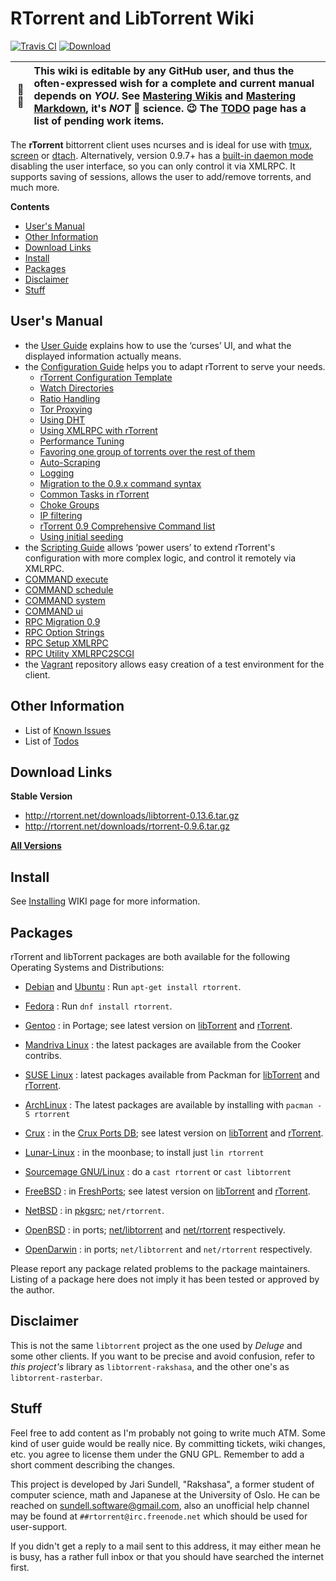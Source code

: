 # RTorrent and LibTorrent Wiki

[![Travis CI](https://api.travis-ci.org/rakshasa/rtorrent.png?branch=master)](https://travis-ci.org/rakshasa/rtorrent)
[![Download](http://img.shields.io/badge/download-v0.9.6-0000ff.svg)](https://github.com/rakshasa/rtorrent/wiki#download-links)

:busts_in_silhouette: :pencil: | This wiki is editable by any GitHub user, and thus the often-expressed wish for a complete and current manual depends on *YOU*. See [Mastering Wikis](https://guides.github.com/features/wikis/) and [Mastering Markdown](https://guides.github.com/features/mastering-markdown/), it's *NOT* :rocket: science. :wink: The [TODO](https://github.com/rakshasa/rtorrent/wiki/TODO) page has a list of pending work items.
---: | :---


The **rTorrent** bittorrent client uses ncurses and is ideal for use with [tmux](https://tmux.github.io/), [screen](http://www.gnu.org/software/screen/) or  [dtach](http://dtach.sourceforge.net/). Alternatively, version 0.9.7+ has a [built-in daemon mode](https://github.com/rakshasa/rtorrent/wiki/Daemon_Mode) disabling the user interface, so you can only control it via XMLRPC. It supports saving of sessions, allows the user to add/remove torrents, and much more.


**Contents**

 * [User's Manual](#users-manual)
 * [Other Information](#other-information)
 * [Download Links](#download-links)
 * [Install](#install)
 * [Packages](#packages)
 * [Disclaimer](#disclaimer)
 * [Stuff](#stuff)


## User's Manual
 * the [User Guide](https://github.com/rakshasa/rtorrent/wiki/User-Guide) explains how to use the ‘curses’ UI, and what the displayed information actually means.
 * the [Configuration Guide](https://github.com/rakshasa/rtorrent/wiki/Config-Guide) helps you to adapt rTorrent to serve your needs.
   * [rTorrent Configuration Template](https://github.com/rakshasa/rtorrent/wiki/CONFIG-Template)
   * [Watch Directories](https://github.com/rakshasa/rtorrent/wiki/TORRENT-Watch-directories)
   * [Ratio Handling](https://github.com/rakshasa/rtorrent/wiki/RTorrentRatioHandling)
   * [Tor Proxying](https://github.com/rakshasa/rtorrent/wiki/Tor-based-Proxying-Guide)
   * [Using DHT](https://github.com/rakshasa/rtorrent/wiki/Using-DHT)
   * [Using XMLRPC with rTorrent](https://github.com/rakshasa/rtorrent/wiki/RPC-Setup-XMLRPC)
   * [Performance Tuning](https://github.com/rakshasa/rtorrent/wiki/Performance-Tuning)
   * [Favoring one group of torrents over the rest of them](https://github.com/rakshasa/rtorrent/wiki/Favoring-group-of-torrents)
   * [Auto-Scraping](https://github.com/rakshasa/rtorrent/wiki/Auto-Scraping)
   * [Logging](https://github.com/rakshasa/rtorrent/wiki/LOG-Logging)
   * [Migration to the 0.9.x command syntax](https://github.com/rakshasa/rtorrent/wiki/RPC-Migration-0.9)
   * [Common Tasks in rTorrent](https://github.com/rakshasa/rtorrent/wiki/Common-Tasks-in-rTorrent)
   * [Choke Groups](https://github.com/rakshasa/rtorrent/wiki/Choke-Groups)
   * [IP filtering](https://github.com/rakshasa/rtorrent/wiki/IP-filtering)
   * [rTorrent 0.9 Comprehensive Command list](https://github.com/rakshasa/rtorrent/wiki/rTorrent-0.9-Comprehensive-Command-list-(WIP))
   * [Using initial seeding](https://github.com/rakshasa/rtorrent/wiki/Using-initial-seeding)
 * the [Scripting Guide](https://github.com/rakshasa/rtorrent/wiki/Scripting-Guide) allows ‘power users’ to extend rTorrent's configuration with more complex logic, and control it remotely via XMLRPC.
  * [COMMAND execute](https://github.com/rakshasa/rtorrent/wiki/COMMAND-Execute)
  * [COMMAND schedule](https://github.com/rakshasa/rtorrent/wiki/COMMAND-Scheduling)
  * [COMMAND system](https://github.com/rakshasa/rtorrent/wiki/COMMAND-System)
  * [COMMAND ui](https://github.com/rakshasa/rtorrent/wiki/COMMAND-UserInterface)
  * [RPC Migration 0.9](https://github.com/rakshasa/rtorrent/wiki/RPC-Migration-0.9)
  * [RPC Option Strings](https://github.com/rakshasa/rtorrent/wiki/RPC-Option-Strings)
  * [RPC Setup XMLRPC](https://github.com/rakshasa/rtorrent/wiki/RPC-Setup-XMLRPC)
  * [RPC Utility XMLRPC2SCGI](https://github.com/rakshasa/rtorrent/wiki/RPC-Utility-XMLRPC2SCGI)
 * the [Vagrant](https://github.com/rakshasa/rtorrent/wiki/Vagrant) repository allows easy creation of a test environment for the client.

## Other Information

 * List of [Known Issues](https://github.com/rakshasa/rtorrent/wiki/Issues)
 * List of [Todos](https://github.com/rakshasa/rtorrent/wiki/TODO)

## Download Links

**Stable Version**

 * http://rtorrent.net/downloads/libtorrent-0.13.6.tar.gz
 * http://rtorrent.net/downloads/rtorrent-0.9.6.tar.gz

**[All Versions](http://rtorrent.net/downloads/)**

## Install

See [Installing](https://github.com/rakshasa/rtorrent/wiki/Installing) WIKI page for more information.

## Packages

rTorrent and libTorrent packages are both available for the following Operating Systems and Distributions:

 * [Debian](https://www.debian.org/) and [Ubuntu](https://ubuntu.com) : Run `apt-get install rtorrent`.
 * [Fedora](https://fedoraproject.org/wiki/Fedora_Project_Wiki) : Run `dnf install rtorrent`.
 * [Gentoo](https://gentoo.org/) : in Portage; see latest version on [libTorrent](https://packages.gentoo.org/packages/net-libs/libtorrent) and [rTorrent](https://packages.gentoo.org/packages/net-p2p/rtorrent). 
 * [Mandriva Linux](https://en.wikipedia.org/wiki/Mandriva_Linux) : the latest packages are available from the Cooker contribs.
 * [SUSE Linux](http://suse.com/) : latest packages available from Packman for [libTorrent](http://packman.links2linux.de/package/libtorrent) and [rTorrent](http://packman.links2linux.de/package/rtorrent). 

 * [ArchLinux](https://www.archlinux.org/) : The latest packages are available by installing with `pacman -S rtorrent`
 * [Crux](https://crux.nu/) : in the [Crux Ports DB](https://crux.nu/portdb/?command=viewport&name=libtorrent&repo=contrib); see latest version on [libTorrent](https://crux.nu/gitweb/?p=ports/contrib.git;a=tree;f=libtorrent) and [rTorrent](https://crux.nu/gitweb/?p=ports/contrib.git;a=tree;f=rtorrent).
 * [Lunar-Linux](http://www.lunar-linux.org/) : in the moonbase; to install just `lin rtorrent`
 * [Sourcemage GNU/Linux](http://sourcemage.org/) : do a `cast rtorrent` or `cast libtorrent`

 * [FreeBSD](http://www.freebsd.org/) : in [FreshPorts](http://www.freshports.org/); see latest version on [libTorrent](http://www.freshports.org/net-p2p/libtorrent) and [rTorrent](http://www.freshports.org/net-p2p/rtorrent).
 * [NetBSD](http://www.netbsd.org/) : in [pkgsrc](http://www.pkgsrc.org/); `net/rtorrent`.
 * [OpenBSD](http://www.openbsd.org/) : in ports; [net/libtorrent](http://cvsweb.openbsd.org/cgi-bin/cvsweb/ports/net/libtorrent/) and [net/rtorrent](http://cvsweb.openbsd.org/cgi-bin/cvsweb/ports/net/rtorrent/) respectively.
 * [OpenDarwin](https://en.wikipedia.org/wiki/Darwin_%28operating_system%29#OpenDarwin) : in ports; `net/libtorrent` and `net/rtorrent` respectively.

Please report any package related problems to the package maintainers. Listing of a package here does not imply it has been tested or approved by the author.


## Disclaimer

This is not the same ``libtorrent`` project as the one used by *Deluge* and some other clients.
If you want to be precise and avoid confusion, refer to *this project's*
library as ``libtorrent-rakshasa``, and the other one's as ``libtorrent-rasterbar``.


## Stuff

Feel free to add content as I'm probably not going to write much ATM. Some kind of user guide would be really nice. By committing tickets, wiki changes, etc. you agree to license them under the GNU GPL. Remember to add a short comment describing the changes.

This project is developed by Jari Sundell, "Rakshasa", a former student of computer science, math and Japanese at the University of Oslo. He can be reached on [sundell.software@gmail.com](mailto:sundell.software@gmail.com), also an unofficial help channel may be found at `##rtorrent@irc.freenode.net` which should be used for user-support.

If you didn't get a reply to a mail sent to this address, it may either mean he is busy, has a rather full inbox or that you should have searched the internet first.